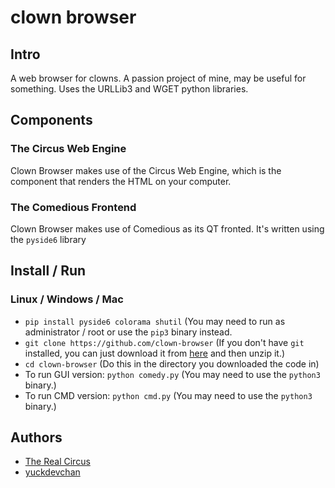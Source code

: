 # clown browser
## Intro
A web browser for clowns. A passion project of mine, may be useful for something. Uses the URLLib3 and WGET python libraries.
## Components
### The Circus Web Engine
Clown Browser makes use of the Circus Web Engine, which is the component that renders the HTML on your computer.
### The Comedious Frontend
Clown Browser makes use of Comedious as its QT fronted. It's written using the `pyside6` library
## Install / Run
### Linux / Windows / Mac
- `pip install pyside6 colorama shutil` (You may need to run as administrator / root or use the `pip3` binary instead.
- `git clone https://github.com/clown-browser` (If you don't have `git` installed, you can just download it from [here](https://github.com/yuckdevchan/clown-browser/archive/refs/heads/main.zip) and then unzip it.)
- `cd clown-browser` (Do this in the directory you downloaded the code in)
- To run GUI version: `python comedy.py` (You may need to use the `python3` binary.)
- To run CMD version: `python cmd.py` (You may need to use the `python3` binary.)
## Authors
- [The Real Circus](https://github.com/circus-real)
- [yuckdevchan](https://github.com/yuckdevchan)
